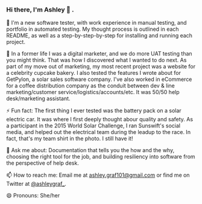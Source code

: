 ### Hi there, I'm Ashley 👋 .

🌱 I'm a new software tester, with work experience in manual testing, and portfolio in automated testing. My thought process is outlined in each README, as well as a step-by-step-by-step for installing and running each project.

🔭 In a former life I was a digital marketer, and we do more UAT testing than you might think. That was how I discovered what I wanted to do next. As part of my move out of marketing, my most recent project was a website for a celebrity cupcake bakery. I also tested the features I wrote about for GetPylon, a solar sales software company. I've also worked in eCommerce for a coffee distribution company as the conduit between dev & line marketing/customer service/logistics/accounts/etc. It was 50/50 help desk/marketing assistant. 

⚡ Fun fact: The first thing I ever tested was the battery pack on a solar electric car. It was where I first deeply thought abour quality and safety. As a participant in the 2015 World Solar Challenge, I ran Sunswift's social media, and helped out the electrical team during the leadup to the race. In fact, that's my team shirt in the photo. I still have it!

💬 Ask me about: Documentation that tells you the how and the why, choosing the right tool for the job, and building resiliency into software from the perspective of help desk. 

📫 How to reach me: Email me at ashley.graf101@gmail.com or find me on Twitter at <a href="https://twitter.com/ashleygraf_">@ashleygraf_</a>.

😄 Pronouns: She/her

<!--
**ashleygraf101/ashleygraf101** is a ✨ _special_ ✨ repository because its `README.md` (this file) appears on your GitHub profile.

Here are some ideas to get you started:

- 🔭 I’m currently working on ...
- 🌱 I’m currently learning ...
- 👯 I’m looking to collaborate on ...
- 🤔 I’m looking for help with ...
- 💬 Ask me about ...
- 📫 How to reach me: ...
- 😄 Pronouns: ...
- ⚡ Fun fact: ...
-->
